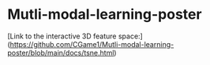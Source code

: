 # Mutli-modal-learning-poster


[Link to the interactive 3D feature space:] (https://github.com/CGame1/Mutli-modal-learning-poster/blob/main/docs/tsne.html)